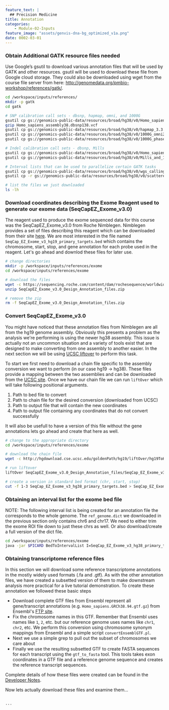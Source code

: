 ```yaml
---
feature_text: |
  ## Precision Medicine
title: Annotation
categories:
    - Module-02-Inputs
feature_image: "assets/genvis-dna-bg_optimized_v1a.png"
date: 0002-03-01
---
```


### Obtain Additional GATK resource files needed
Use Google’s gsutil to download various annotation files that will be used by GATK and other resources. gsutil will be used to download these file from Google cloud storage. They could also be downloaded using wget from the course file server from here: http://genomedata.org/pmbio-workshop/references/gatk/.

```bash
cd /workspace/inputs/references/
mkdir -p gatk
cd gatk

# SNP calibration call sets - dbsnp, hapmap, omni, and 1000G
gsutil cp gs://genomics-public-data/resources/broad/hg38/v0/Homo_sapiens_assembly38.dbsnp138.vcf . 
gzip Homo_sapiens_assembly38.dbsnp138.vcf
gsutil cp gs://genomics-public-data/resources/broad/hg38/v0/hapmap_3.3.hg38.vcf.gz .
gsutil cp gs://genomics-public-data/resources/broad/hg38/v0/1000G_omni2.5.hg38.vcf.gz .
gsutil cp gs://genomics-public-data/resources/broad/hg38/v0/1000G_phase1.snps.high_confidence.hg38.vcf.gz .

# Indel calibration call sets - dbsnp, Mills
gsutil cp gs://genomics-public-data/resources/broad/hg38/v0/Homo_sapiens_assembly38.known_indels.vcf.gz .
gsutil cp gs://genomics-public-data/resources/broad/hg38/v0/Mills_and_1000G_gold_standard.indels.hg38.vcf.gz .

# Interval lists that can be used to parallelize certain GATK tasks
gsutil cp gs://genomics-public-data/resources/broad/hg38/v0/wgs_calling_regions.hg38.interval_list .
gsutil cp -r gs://genomics-public-data/resources/broad/hg38/v0/scattered_calling_intervals/ .

# list the files we just downloaded
ls -lh

```

### Download coordinates describing the Exome Reagent used to generate our exome data (SeqCapEZ_Exome_v3.0)
The reagent used to produce the exome sequenced data for this course was the SeqCapEZ_Exome_v3.0 from Roche Nimblegen. Nimblegen provides a set of files describing this reagent which can be downloaded from their site
[here](https://sequencing.roche.com/en/products-solutions/by-category/target-enrichment/hybridization/seqcap-ez-exome-v3-kit.html). We are most interested in the file named `SeqCap_EZ_Exome_v3_hg19_primary_targets.bed` which contains the chromosome, start, stop, and gene annotation for each probe used in the reagent. Let's go ahead and downlod these files for later use.

```bash
# change directories
mkdir -p /workspace/inputs/references/exome
cd /workspace/inputs/references/exome

# download the files
wget -c https://sequencing.roche.com/content/dam/rochesequence/worldwide/resources/SeqCapEZ_Exome_v3.0_Design_Annotation_files.zip
unzip SeqCapEZ_Exome_v3.0_Design_Annotation_files.zip

# remove the zip
rm -f SeqCapEZ_Exome_v3.0_Design_Annotation_files.zip
```

### Convert SeqCapEZ_Exome_v3.0

You might have noticed that these annotation files from Nimblegen are all from the hg19 genome assembly. Obviously this presents a problem as the analysis we're performing is using the newer hg38 assembly. This issue is actually not an uncommon situation and a variety of tools exist that are designed to make converting from one assembly to another easier. In the next section we will be using [UCSC liftover](https://genome.ucsc.edu/cgi-bin/hgLiftOver) to perform this task.

To start we first need to download a chain file specific to the assembly conversion we want to perform (in our case hg19 -> hg38). These files provide a mapping between the two assemblies and can be downloaded from the [UCSC site](http://hgdownload.cse.ucsc.edu/downloads.html#liftover). Once we have our chain file we can run `liftOver` which will take following positional arguments.

1. Path to bed file to convert
2. Path to chain file for the desired conversion (downloaded from UCSC)
3. Path to output file that will contain the new coordinates
4. Path to output file containing any coordinates that do not convert successfully

It will also be usefull to have a version of this file without the gene annotations lets go ahead and create that here as well.

```bash
# change to the appropriate directory
cd /workspace/inputs/references/exome

# download the chain file
wget -c http://hgdownload.cse.ucsc.edu/goldenPath/hg19/liftOver/hg19ToHg38.over.chain.gz

# run liftover
liftOver SeqCapEZ_Exome_v3.0_Design_Annotation_files/SeqCap_EZ_Exome_v3_hg19_primary_targets.bed  hg19ToHg38.over.chain.gz SeqCap_EZ_Exome_v3_hg38_primary_targets.bed unMapped.bed

# create a version in standard bed format (chr, start, stop)
cut -f 1-3 SeqCap_EZ_Exome_v3_hg38_primary_targets.bed > SeqCap_EZ_Exome_v3_hg38_primary_targets.v2.bed
```

### Obtaining an interval list for the exome bed file

NOTE: The following interval list is being created for an annotation file the corresponds to the whole genome.  The `ref_genome.dict` we downloaded in the previous section only contains chr6 and chr17. We need to either trim the exome ROI file down to just these chrs as well. Or also download/create a full version of the dict file.

```bash
cd /workspace/inputs/references/exome
java -jar $PICARD BedToIntervalList I=SeqCap_EZ_Exome_v3_hg38_primary_targets.v2.bed O=SeqCap_EZ_Exome_v3_hg38_primary_targets.v2.interval_list SD=/workspace/inputs/references/genome/ref_genome.dict
```

### Obtaining transcriptome reference files
In this section we will download some reference transcriptome annotations in the mostly widely used formats (.fa and .gtf). As with the other annotation files, we have created a subsetted version of them to make downstream analysis more practical for a live tutorial demonstration.  To create these annotation we followed these basic steps

* Download complete GTF files from Ensembl represent all gene/transcript annotations (e.g. `Homo_sapiens.GRCh38.94.gtf.gz`) from Ensembl's [FTP site](http://www.ensembl.org/info/data/ftp/index.html/).
* Fix the chromosome names in this GTF. Remember that Ensembl uses names like `1`, `2`, etc. but our reference genome uses names like `chr1`, `chr2`, etc. We perform this conversion using chromosome synonym mappings from Ensembl and a simple script `convertEnsemblGTF.pl`. 
* Next we use a simple grep to pull out the subset of chromosomes we care about
* Finally we use the resulting subsetted GTF to create FASTA sequences for each transcript using the `gtf_to_fasta` tool.  This tools takes exon coordinates in a GTF file and a reference genome sequence and creates the reference transcript sequences.

Complete details of how these files were created can be found in the [Developer Notes](/module-10-appendix/0010/02/01/Developer_Notes/).

Now lets actually download these files and examine them...
```bash

...


```




